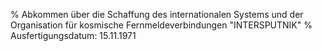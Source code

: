 % Abkommen über die Schaffung des internationalen Systems und der Organisation für kosmische Fernmeldeverbindungen "INTERSPUTNIK"
% Ausfertigungsdatum: 15.11.1971
 